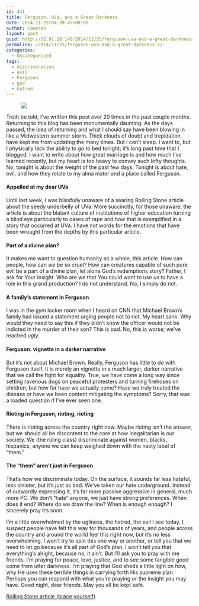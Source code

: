 ```yaml
---
id: 441
title: Ferguson, UVa, and a Great Darkness
date: 2014-11-25T04:39:45+00:00
author: Cameron
layout: post
guid: http://52.91.20.146/2014/11/25/ferguson-uva-and-a-great-darkness-2/
permalink: /2014/11/25/ferguson-uva-and-a-great-darkness-2/
categories:
  - Uncategorized
tags:
  - discrimination
  - evil
  - Ferguson
  - god
  - hatred
---
```

<figure> 

<img src="https://faiththroughdoubt.files.wordpress.com/2014/11/9971c-1ykozdqoxiz2jrbo5czookq.jpeg?w=525" data-recalc-dims="1" />
  
</figure> 

Truth be told, I’ve written this post over 20 times in the past couple months. Returning to this blog has been monumentally daunting. As the days passed, the idea of returning and what I should say have been blowing in like a Midwestern summer storm. Thick clouds of doubt and trepidation have kept me from updating the many times. But I can’t sleep. I want to, but I physically lack the ability to go to bed tonight; it’s long past time that I blogged. I want to write about how great marriage is and how much I’ve learned recently, but my heart is too heavy to convey such lofty thoughts. No, tonight is about the weight of the past few days. Tonight is about hate, evil, and how they relate to my alma mater and a place called Ferguson.

#### Appalled at my dear UVa

Until last week, I was blissfully unaware of a searing Rolling Stone article about the seedy underbelly of UVa. More succinctly, for those unaware, the article is about the blatant culture of institutions of higher education turning a blind eye particularly to cases of rape and how that is exemplified in a story that occurred at UVa. I have not words for the emotions that have been wrought from the depths by this particular article.

#### Part of a divine plan?

It makes me want to question humanity as a whole, this article. How can people, how can _we_ be so cruel? How can creatures capable of such pure evil be a part of a divine plan, let alone God’s redemptions story? Father, I ask for Your insight. Who are we that You could want to use _us_ to have a role in this grand production? I do not understand. No, I simply do not.

#### A family’s statement in Ferguson

I was in the gym locker room when I heard on CNN that Michael Brown’s family had issued a statement urging people not to riot. My heart sank. Why would they need to say this if they didn’t know the officer would not be indicted in the murder of their son? This is bad. No, this is worse; we’ve reached _ugly_.

#### Ferguson: vignette in a darker narrative

But it’s not about Michael Brown. Really, Ferguson has little to do with Ferguson itself. It is merely an vignette in a much larger, darker narrative that we call the fight for equality. True, we have come a long way since setting ravenous dogs on peaceful protesters and turning firehoses on children, but how far have we actually come? Have we truly treated the disease or have we been content mitigating the symptoms? Sorry, that was a loaded question if I’ve ever seen one.

#### Rioting in Ferguson, rioting, rioting

There is rioting across the country right now. Maybe rioting isn’t the answer, but we should all be discontent to the core at how inegalitarian is our society. We (the ruling class) discriminate against women, blacks, hispanics, anyone we can keep weighed down with the nasty label of “them.”

#### The “them” aren’t just in Ferguson

That’s how we discriminate today. On the surface, it sounds far less hateful, less sinister, but it’s just as bad. We’ve taken our hate underground. Instead of outwardly expressing it, it’s far more passive aggressive in general, much more PC. We don’t “hate” anyone, we just have strong preferences. When does it end? Where do we draw the line? When is enough enough? I sincerely pray it’s soon.

I’m a little overwhelmed by the ugliness, the hatred, the evil I see today. I suspect people have felt this way for thousands of years, and people across the country and around the world feel this right now, but it’s no less overwhelming. I won’t try to spin this one way or another, or tell you that we need to let go because it’s all part of God’s plan. I won’t tell you that everything’s alright, because no, it ain’t. But I’ll ask you to pray with me friends. I’m praying for peace, love, justice, and to see some tangible good come from utter darkness. I’m praying that God sheds a little light on how, why He uses these terrible things in carrying forth His supreme plan. Perhaps you can respond with what you’re praying or the insight you may have. Good night, dear friends. May you all be kept safe.

<a href="http://www.rollingstone.com/culture/features/a-rape-on-campus-20141119" target="_blank">Rolling Stone article (brace yourself)</a>